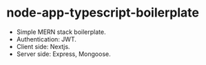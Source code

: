 # node-app-typescript-boilerplate
- Simple MERN stack boilerplate.
- Authentication: JWT.
- Client side: Nextjs.
- Server side: Express, Mongoose.
